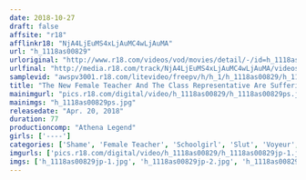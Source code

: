 ```yaml
---
date: 2018-10-27
draft: false
affsite: "r18"
afflinkr18: "NjA4LjEuMS4xLjAuMC4wLjAuMA"
url: "h_1118as00829"
urloriginal: "http://www.r18.com/videos/vod/movies/detail/-/id=h_1118as00829"
urlfinal: "http://media.r18.com/track/NjA4LjEuMS4xLjAuMC4wLjAuMA/videos/vod/movies/detail/-/id=h_1118as00829"
samplevid: "awspv3001.r18.com/litevideo/freepv/h/h_1/h_1118as00829/h_1118as00829_dmb_s.mp4"
title: "The New Female Teacher And The Class Representative Are Suffering From May Melancholy At The Nurse's Office During Class"
mainimgurl: "pics.r18.com/digital/video/h_1118as00829/h_1118as00829ps.jpg"
mainimgs: "h_1118as00829ps.jpg"
releasedate: "Apr. 20, 2018"
duration: 77
productioncomp: "Athena Legend"
girls: ['----']
categories: ['Shame', 'Female Teacher', 'Schoolgirl', 'Slut', 'Voyeur', 'Drama']
imgurls: ['pics.r18.com/digital/video/h_1118as00829/h_1118as00829jp-1.jpg', 'pics.r18.com/digital/video/h_1118as00829/h_1118as00829jp-2.jpg', 'pics.r18.com/digital/video/h_1118as00829/h_1118as00829jp-3.jpg', 'pics.r18.com/digital/video/h_1118as00829/h_1118as00829jp-4.jpg', 'pics.r18.com/digital/video/h_1118as00829/h_1118as00829jp-5.jpg', 'pics.r18.com/digital/video/h_1118as00829/h_1118as00829jp-6.jpg', 'pics.r18.com/digital/video/h_1118as00829/h_1118as00829jp-7.jpg', 'pics.r18.com/digital/video/h_1118as00829/h_1118as00829jp-8.jpg', 'pics.r18.com/digital/video/h_1118as00829/h_1118as00829jp-9.jpg', 'pics.r18.com/digital/video/h_1118as00829/h_1118as00829jp-10.jpg', 'pics.r18.com/digital/video/h_1118as00829/h_1118as00829jp-11.jpg', 'pics.r18.com/digital/video/h_1118as00829/h_1118as00829jp-12.jpg', 'pics.r18.com/digital/video/h_1118as00829/h_1118as00829jp-13.jpg', 'pics.r18.com/digital/video/h_1118as00829/h_1118as00829jp-14.jpg', 'pics.r18.com/digital/video/h_1118as00829/h_1118as00829jp-15.jpg', 'pics.r18.com/digital/video/h_1118as00829/h_1118as00829jp-16.jpg', 'pics.r18.com/digital/video/h_1118as00829/h_1118as00829jp-17.jpg', 'pics.r18.com/digital/video/h_1118as00829/h_1118as00829jp-18.jpg', 'pics.r18.com/digital/video/h_1118as00829/h_1118as00829jp-19.jpg', 'pics.r18.com/digital/video/h_1118as00829/h_1118as00829jp-20.jpg']
imgs: ['h_1118as00829jp-1.jpg', 'h_1118as00829jp-2.jpg', 'h_1118as00829jp-3.jpg', 'h_1118as00829jp-4.jpg', 'h_1118as00829jp-5.jpg', 'h_1118as00829jp-6.jpg', 'h_1118as00829jp-7.jpg', 'h_1118as00829jp-8.jpg', 'h_1118as00829jp-9.jpg', 'h_1118as00829jp-10.jpg', 'h_1118as00829jp-11.jpg', 'h_1118as00829jp-12.jpg', 'h_1118as00829jp-13.jpg', 'h_1118as00829jp-14.jpg', 'h_1118as00829jp-15.jpg', 'h_1118as00829jp-16.jpg', 'h_1118as00829jp-17.jpg', 'h_1118as00829jp-18.jpg', 'h_1118as00829jp-19.jpg', 'h_1118as00829jp-20.jpg']
---
```

